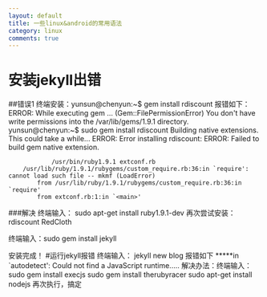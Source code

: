 ```yaml
---
layout: default
title: 一些linux&android的常用语法
category: linux
comments: true
---
```


# 安装jekyll出错
##错误1
终端安装：yunsun@chenyun:~$ gem install rdiscount
报错如下：
		ERROR:  While executing gem ... (Gem::FilePermissionError)
	    You don't have write permissions into the /var/lib/gems/1.9.1 directory.
		yunsun@chenyun:~$ sudo gem install rdiscount
		Building native extensions.  This could take a while...
		ERROR:  Error installing rdiscount:
			ERROR: Failed to build gem native extension.

		        /usr/bin/ruby1.9.1 extconf.rb
		/usr/lib/ruby/1.9.1/rubygems/custom_require.rb:36:in `require': cannot load such file -- mkmf (LoadError)
			from /usr/lib/ruby/1.9.1/rubygems/custom_require.rb:36:in `require'
			from extconf.rb:1:in `<main>'
###解决
终端输入：
		sudo apt-get install ruby1.9.1-dev
再次尝试安装：
		 rdiscount RedCloth

终端输入：sudo gem install jekyll

安装完成！
#运行jekyll报错
终端输入： jekyll new blog 报错如下
		*****in `autodetect': Could not find a JavaScript runtime.....
解决办法：终端输入：
		sudo gem install execjs
		sudo gem install therubyracer
		sudo apt-get install nodejs
再次执行，搞定


